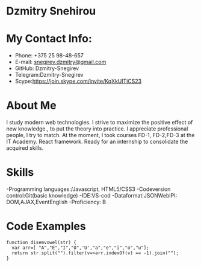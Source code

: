 # Dzmitry Snehirou

# My Contact Info:
- Phone: +375 25 98-48-657
- E-mail: snegirev.dzmitry@gmail.com
- GitHub: Dzmitry-Snegirev
- Telegram:Dzmitry-Snegirev
- Scype:https://join.skype.com/invite/KqXkUlTiCS23
# About Me
I study modern web technologies. I strive to maximize the positive effect of new knowledge., to put the theory into practice. I appreciate professional people, I try to match. At the moment, I took courses FD-1, FD-2,FD-3 at the IT Academy. React framework. Ready for an internship to consolidate the acquired skills.

# Skills
-Programming languages:/Javascript, HTML5/CSS3
-Codeversion control:Git(basic knowledge)
-IDE:VS-cod 
-Dataformat:JSONWebIPI: DOM,AJAX,EventEnglish 
-Proficiency: B
# Code Examples
```
function disemvowel(str) {
  var arr=[ "A","E","I","O",'U',"a","e","i","o","u"];
  return str.split("").filter(v=>arr.indexOf(v) == -1).join("");
}